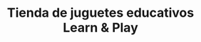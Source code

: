 ---
title: "Tienda de juguetes educativos Learn & Play"
url: /san-rafael-de-oreamuno/tienda-de-juguetes-educativos-learn-y-play/
shop: juguetes
---